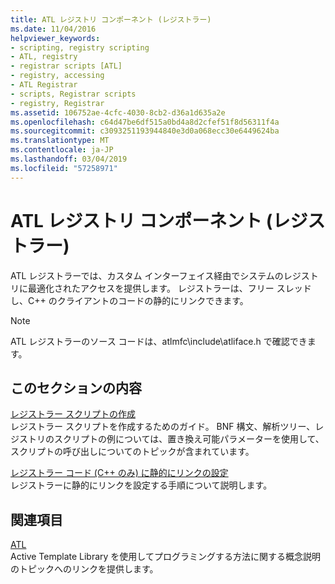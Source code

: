 ```yaml
---
title: ATL レジストリ コンポーネント (レジストラー)
ms.date: 11/04/2016
helpviewer_keywords:
- scripting, registry scripting
- ATL, registry
- registrar scripts [ATL]
- registry, accessing
- ATL Registrar
- scripts, Registrar scripts
- registry, Registrar
ms.assetid: 106752ae-4cfc-4030-8cb2-d36a1d635a2e
ms.openlocfilehash: c64d47be6df515a0bd4a8d2cfef51f8d56311f4a
ms.sourcegitcommit: c3093251193944840e3d0a068ecc30e6449624ba
ms.translationtype: MT
ms.contentlocale: ja-JP
ms.lasthandoff: 03/04/2019
ms.locfileid: "57258971"
---
```

# <a name="atl-registry-component-registrar"></a>ATL レジストリ コンポーネント (レジストラー)

ATL レジストラーでは、カスタム インターフェイス経由でシステムのレジストリに最適化されたアクセスを提供します。 レジストラーは、フリー スレッドし、C++ のクライアントのコードの静的にリンクできます。

> [!NOTE]
>  ATL レジストラーのソース コードは、atlmfc\include\atliface.h で確認できます。

## <a name="in-this-section"></a>このセクションの内容

[レジストラー スクリプトの作成](../atl/creating-registrar-scripts.md)<br/>
レジストラー スクリプトを作成するためのガイド。 BNF 構文、解析ツリー、レジストリのスクリプトの例については、置き換え可能パラメーターを使用して、スクリプトの呼び出しについてのトピックが含まれています。

[レジストラー コード (C++ のみ) に静的にリンクの設定](../atl/setting-up-a-static-link-to-the-registrar-code-cpp-only.md)<br/>
レジストラーに静的にリンクを設定する手順について説明します。

## <a name="related-sections"></a>関連項目

[ATL](../atl/active-template-library-atl-concepts.md)<br/>
Active Template Library を使用してプログラミングする方法に関する概念説明のトピックへのリンクを提供します。
